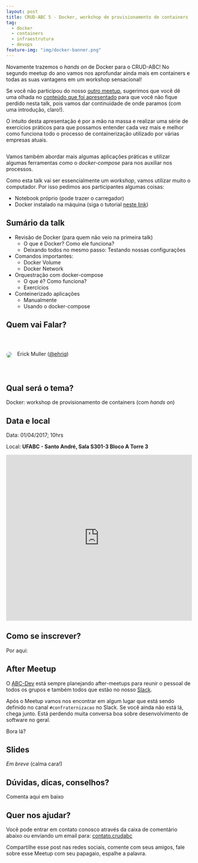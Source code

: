 ```yaml
---
layout: post
title: CRUD-ABC 5 - Docker, workshop de provisionamento de containers
tag:
  - docker
  - containers
  - infraestrutura
  - devops
feature-img: "img/docker-banner.png"
---
```


Novamente trazemos o _hands on_ de Docker para o CRUD-ABC! No segundo meetup do ano vamos nos aprofundar ainda mais em containers e todas as suas vantagens em um workshop sensacional! <!--more-->

Se você não participou do nosso [outro meetup](http://crudabc.org/crud-abc-3-docker-containers-hands-on/), sugerimos que você dê uma olhada no [conteúdo que foi apresentado](http://crudabc.org/crud-abc-3-conteudo/) para que você não fique perdido nesta talk, pois vamos dar continuidade de onde paramos (com uma introdução, claro!).

O intuito desta apresentação é por a mão na massa e realizar uma série de exercícios práticos para que possamos entender cada vez mais e melhor como funciona todo o processo de containerização utilizado por várias empresas atuais.

<a class="button-small-text" href="https://www.sympla.com.br/crud-abc-5---docker-workshop-de-provisionamento-de-containers__126180" target="_blank"><img src="http://www.sympla.com.br/images/btn-register-widget.png" alt="" style="" /></a>

Vamos também abordar mais algumas aplicações práticas e utilizar algumas ferramentas como o _docker-compose_ para nos auxiliar nos processos.

Como esta talk vai ser essencialmente um _workshop_, vamos utilizar muito o computador. Por isso pedimos aos participantes algumas coisas:

- Notebook próprio (pode trazer o carregador)
- Docker instalado na máquina (siga o tutorial [neste link](https://www.docker.com/products/docker))

## Sumário da talk

- Revisão de Docker (para quem não veio na primeira talk)
  - O que é Docker? Como ele funciona?
  - Deixando todos no mesmo passo: Testando nossas configurações
- Comandos importantes:
  - Docker Volume
  - Docker Network
- Orquestração com docker-compose
  - O que é? Como funciona?
  - Exercícios
- Conteinerizado aplicações
  - Manualmente
  - Usando o docker-compose

## Quem vai Falar?

<div style="width:100%; height:100px; line-height:100px;">
  <img src="http://gravatar.com/avatar/7255a11a33d90535c1db9d0336866187" style="border-radius:50%;vertical-align:middle;margin-right:10px;"> 
  <span>Erick Muller (<a href="http://www.tekniq.com.br/">@ehriq</a>)</span>
</div>

## Qual será o tema?

Docker: workshop de provisionamento de containers (com _hands on_)

## Data e local

Data:  01/04/2017; 10hrs

Local: **UFABC - Santo André, Sala S301-3 Bloco A Torre 3**

<iframe src="https://www.google.com/maps/embed?pb=!1m18!1m12!1m3!1d3654.8888255034876!2d-46.5284139026239!3d-23.644152157776286!2m3!1f0!2f0!3f0!3m2!1i1024!2i768!4f13.1!3m3!1m2!1s0x94ce4297b7880d57%3A0xaeddba2a824280b6!2sUniversidade+Federal+do+ABC%2C+C%C3%A2mpus+Santo+Andr%C3%A9!5e0!3m2!1spt-BR!2sbr!4v1489534933747" width="100%" height="450" frameborder="0" style="border:0" allowfullscreen></iframe>

## Como se inscrever?

Por aqui:

<div id="sympla-widget-126180" height="auto"></div>
<script src="https://www.sympla.com.br/js/sympla.widget-pt.js/126180"></script>

## After Meetup

O [ABC-Dev](https://www.facebook.com/abcdevelopers/) está sempre planejando after-meetups para reunir o pessoal de todos os grupos e também todos que estão no nosso [Slack](https://github.com/abc-dev/slack).

Após o Meetup vamos nos encontrar em algum lugar que está sendo definido no canal `#confraternizacao` no Slack. Se você ainda não está lá, chega junto. Está perdendo muita conversa boa sobre desenvolvimento de software no geral.

Bora lá?

## Slides

_Em breve_ (calma cara!)

## Dúvidas, dicas, conselhos?

Comenta aqui em baixo

## Quer nos ajudar?

Você pode entrar em contato conosco através da caixa de comentário abaixo ou enviando um email para: [contato.crudabc](mailto:contato.crudabc@gmail.com)

Compartilhe esse post nas redes sociais, comente com seus amigos, fale sobre esse Meetup com seu papagaio, espalhe a palavra.
